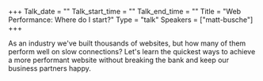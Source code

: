 +++
Talk_date = ""
Talk_start_time = ""
Talk_end_time = ""
Title = "Web Performance: Where do I start?"
Type = "talk"
Speakers = ["matt-busche"]
+++

As an industry we've built thousands of websites, but how many of them perform well on slow connections? Let's learn the quickest ways to achieve a more performant website without breaking the bank and keep our business partners happy.
